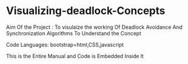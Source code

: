 # Visualizing-deadlock-Concepts

Aim Of the Project : To visulaize the working  Of Deadlock Avoidance And Synchronization Algorithms To Understand the Concept  

Code Languages: bootstrap=html,CSS,javascript

This is the Entire Manual and Code is Embedded Inside It

